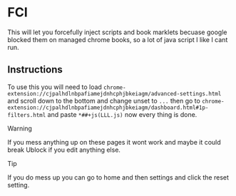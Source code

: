 # FCI
This will let you forcefully inject scripts and book marklets becuase google blocked them on managed chrome books, so a lot of java script I like I cant run.

## Instructions
To use this you will need to load `chrome-extension://cjpalhdlnbpafiamejdnhcphjbkeiagm/advanced-settings.html` and scroll down to the bottom and change unset to `...` then go to `chrome-extension://cjpalhdlnbpafiamejdnhcphjbkeiagm/dashboard.html#1p-filters.html` and paste `*##+js(LLL.js)` now every thing is done.

> [!WARNING]
> If you mess anything up on these pages it wont work and maybe it could break Ublock if you edit anything else.

> [!TIP]
> If you do mess up you can go to home and then settings and click the reset setting.
